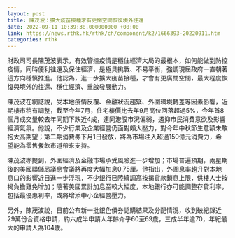 ```yaml
---
layout: post
title: 陳茂波：擴大疫苗接種才有更闊空間恢復境外往還
date: 2022-09-11 10:39:38.000000000 +08:00
link: https://news.rthk.hk/rthk/ch/component/k2/1666393-20220911.htm
categories: rthk
---
```


財政司司長陳茂波表示，有效管控疫情是穩住經濟大局的最根本，如何能做到防控疫情，同時便利往還及保住經濟，是極具挑戰、不易平衡，強調現屆政府一直朝著這方向穩慎推進。他認為，進一步擴大疫苗接種，才會有更廣闊空間，最大程度恢復與境外的往還、穩住經濟、重啟發展動力。

陳茂波在網誌說，受本地疫情反覆、金融狀況趨緊、外圍環境轉差等因素影響，近期樓市稍有調整，截至今年7月，住宅樓價比去年9月高位回落超過5%，今年首8個月成交量較去年同期下跌近4成，連同港股市況偏弱，遏抑市民消費意欲及影響經濟氣氛。他說，不少行業及企業經營仍面對頗大壓力，對今年中秋節生意額未敢抱太高期望；第二期消費券下月1日發放，將為市場注入超過150億元消費力，希望能為零售餐飲市道帶來支持。

陳茂波亦提到，外圍經濟及金融市場承受風險進一步增加；市場普遍預期，兩星期後的美國聯儲局議息會議將再度大幅加息0.75厘。他指出，外圍息率趨升對本地息口的影響近日進一步浮現，不少銀行已陸續調高按揭貸款鎖息上限，供樓人士按揭負擔難免增加；隨著美國累計加息至較大幅度，本地銀行亦可能調整存貸利率，包括最優惠利率，或將增添中小企經營壓力。

另外，陳茂波說，日前公布新一批銀色債券認購結果及分配情況，收到破紀錄近29萬份合資格申請，約六成半申請人年齡介乎60至69歲，三成半年逾70，年紀最大的申請人為104歲。
